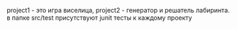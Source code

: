 project1 - это игра виселица, project2 - генератор и решатель лабиринта.
в папке src/test присутствуют junit тесты к каждому проекту

